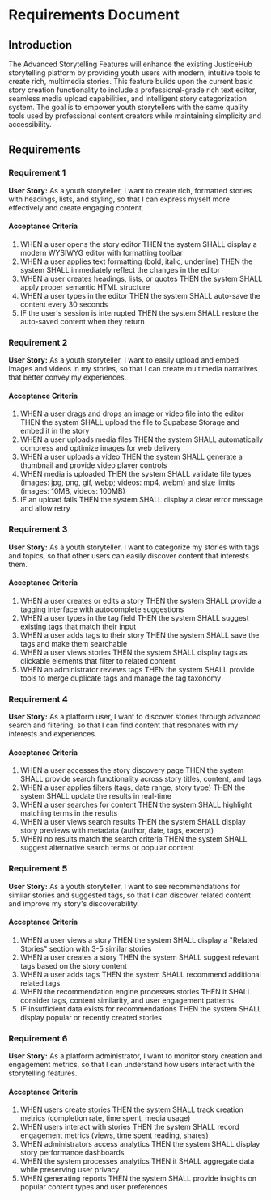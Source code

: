 # Requirements Document

## Introduction

The Advanced Storytelling Features will enhance the existing JusticeHub storytelling platform by providing youth users with modern, intuitive tools to create rich, multimedia stories. This feature builds upon the current basic story creation functionality to include a professional-grade rich text editor, seamless media upload capabilities, and intelligent story categorization system. The goal is to empower youth storytellers with the same quality tools used by professional content creators while maintaining simplicity and accessibility.

## Requirements

### Requirement 1

**User Story:** As a youth storyteller, I want to create rich, formatted stories with headings, lists, and styling, so that I can express myself more effectively and create engaging content.

#### Acceptance Criteria

1. WHEN a user opens the story editor THEN the system SHALL display a modern WYSIWYG editor with formatting toolbar
2. WHEN a user applies text formatting (bold, italic, underline) THEN the system SHALL immediately reflect the changes in the editor
3. WHEN a user creates headings, lists, or quotes THEN the system SHALL apply proper semantic HTML structure
4. WHEN a user types in the editor THEN the system SHALL auto-save the content every 30 seconds
5. IF the user's session is interrupted THEN the system SHALL restore the auto-saved content when they return

### Requirement 2

**User Story:** As a youth storyteller, I want to easily upload and embed images and videos in my stories, so that I can create multimedia narratives that better convey my experiences.

#### Acceptance Criteria

1. WHEN a user drags and drops an image or video file into the editor THEN the system SHALL upload the file to Supabase Storage and embed it in the story
2. WHEN a user uploads media files THEN the system SHALL automatically compress and optimize images for web delivery
3. WHEN a user uploads a video THEN the system SHALL generate a thumbnail and provide video player controls
4. WHEN media is uploaded THEN the system SHALL validate file types (images: jpg, png, gif, webp; videos: mp4, webm) and size limits (images: 10MB, videos: 100MB)
5. IF an upload fails THEN the system SHALL display a clear error message and allow retry

### Requirement 3

**User Story:** As a youth storyteller, I want to categorize my stories with tags and topics, so that other users can easily discover content that interests them.

#### Acceptance Criteria

1. WHEN a user creates or edits a story THEN the system SHALL provide a tagging interface with autocomplete suggestions
2. WHEN a user types in the tag field THEN the system SHALL suggest existing tags that match their input
3. WHEN a user adds tags to their story THEN the system SHALL save the tags and make them searchable
4. WHEN a user views stories THEN the system SHALL display tags as clickable elements that filter to related content
5. WHEN an administrator reviews tags THEN the system SHALL provide tools to merge duplicate tags and manage the tag taxonomy

### Requirement 4

**User Story:** As a platform user, I want to discover stories through advanced search and filtering, so that I can find content that resonates with my interests and experiences.

#### Acceptance Criteria

1. WHEN a user accesses the story discovery page THEN the system SHALL provide search functionality across story titles, content, and tags
2. WHEN a user applies filters (tags, date range, story type) THEN the system SHALL update the results in real-time
3. WHEN a user searches for content THEN the system SHALL highlight matching terms in the results
4. WHEN a user views search results THEN the system SHALL display story previews with metadata (author, date, tags, excerpt)
5. WHEN no results match the search criteria THEN the system SHALL suggest alternative search terms or popular content

### Requirement 5

**User Story:** As a youth storyteller, I want to see recommendations for similar stories and suggested tags, so that I can discover related content and improve my story's discoverability.

#### Acceptance Criteria

1. WHEN a user views a story THEN the system SHALL display a "Related Stories" section with 3-5 similar stories
2. WHEN a user creates a story THEN the system SHALL suggest relevant tags based on the story content
3. WHEN a user adds tags THEN the system SHALL recommend additional related tags
4. WHEN the recommendation engine processes stories THEN it SHALL consider tags, content similarity, and user engagement patterns
5. IF insufficient data exists for recommendations THEN the system SHALL display popular or recently created stories

### Requirement 6

**User Story:** As a platform administrator, I want to monitor story creation and engagement metrics, so that I can understand how users interact with the storytelling features.

#### Acceptance Criteria

1. WHEN users create stories THEN the system SHALL track creation metrics (completion rate, time spent, media usage)
2. WHEN users interact with stories THEN the system SHALL record engagement metrics (views, time spent reading, shares)
3. WHEN administrators access analytics THEN the system SHALL display story performance dashboards
4. WHEN the system processes analytics THEN it SHALL aggregate data while preserving user privacy
5. WHEN generating reports THEN the system SHALL provide insights on popular content types and user preferences